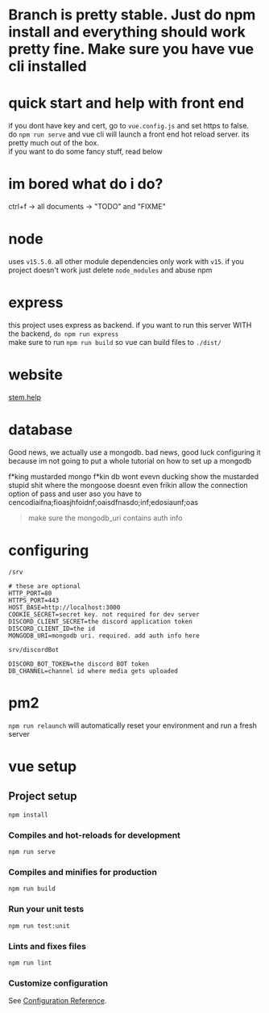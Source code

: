 # Branch is pretty stable. Just do npm install and everything should work pretty fine. **Make sure you have vue cli installed**

# quick start and help with front end

if you dont have key and cert, go to `vue.config.js` and set https to false.  
do `npm run serve` and vue cli will launch a front end hot reload server. its pretty much out of the box.  
if you want to do some fancy stuff, read below

# im bored what do i do?

ctrl+f -> all documents -> "TODO" and "FIXME"

# node

uses `v15.5.0`. all other module dependencies only work with `v15`. if you project doesn't work just delete `node_modules` and abuse npm

# express

this project uses express as backend. if you want to run this server WITH the backend, `do npm run express`  
make sure to run `npm run build` so vue can build files to `./dist/`

# website

[stem.help](https://stem.help)

# database

Good news, we actually use a mongodb. bad news, good luck configuring it because im not going to put a whole tutorial on how to set up a mongodb

f*king mustarded mongo f\*kin db wont evevn ducking show the mustarded stupid shit where the mongoose doesnt even frikin allow the connection option of pass and user aso you have to cencodiaifna;fioasjhfoidnf;oaisdfnasdo;inf;edosiaunf;oas

> make sure the mongodb_uri contains auth info

# configuring
`/srv`
```env
# these are optional
HTTP_PORT=80
HTTPS_PORT=443
HOST_BASE=http://localhost:3000
COOKIE_SECRET=secret key. not required for dev server
DISCORD_CLIENT_SECRET=the discord application token
DISCORD_CLIENT_ID=the id
MONGODB_URI=mongodb uri. required. add auth info here
```

`srv/discordBot`
```env
DISCORD_BOT_TOKEN=the discord BOT token
DB_CHANNEL=channel id where media gets uploaded
```

# pm2
`npm run relaunch` 
will automatically reset your environment and run a fresh server

# vue setup

## Project setup

```
npm install
```

### Compiles and hot-reloads for development

```
npm run serve
```

### Compiles and minifies for production

```
npm run build
```

### Run your unit tests

```
npm run test:unit
```

### Lints and fixes files

```
npm run lint
```

### Customize configuration

See [Configuration Reference](https://cli.vuejs.org/config/).
